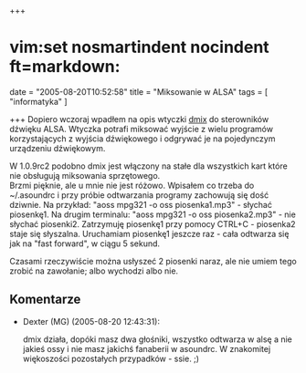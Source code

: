 +++
# vim:set nosmartindent nocindent ft=markdown:
date = "2005-08-20T10:52:58"
title = "Miksowanie w ALSA"
tags = [ "informatyka" ]

+++
Dopiero wczoraj wpadłem na opis wtyczki
[dmix](http://alsa.opensrc.org/index.php?page=DmixPlugin) do sterowników
dźwięku ALSA. Wtyczka potrafi miksować wyjście z wielu programów
korzystających z wyjścia dźwiękowego i odgrywać je na pojedynczym urządzeniu
dźwiękowym.

<!--more-->

W 1.0.9rc2 podobno dmix jest włączony na stałe dla wszystkich kart
które nie obsługują miksowania sprzętowego.  
Brzmi pięknie, ale u mnie nie jest różowo. Wpisałem co trzeba do ~/.asoundrc i
przy próbie odtwarzania programy zachowują się dość dziwnie. Na przykład:
"aoss mpg321 -o oss piosenka1.mp3" - słychać piosenkę1. Na drugim terminalu:
"aoss mpg321 -o oss piosenka2.mp3" \- nie słychać piosenki2. Zatrzymuję
piosenkę1 przy pomocy CTRL+C - piosenka2 staje się słyszalna. Uruchamiam
piosenkę1 jeszcze raz - cała odtwarza się jak na "fast forward", w ciągu 5
sekund.  

Czasami rzeczywiście można usłyszeć 2 piosenki naraz, ale nie umiem tego
zrobić na zawołanie; albo wychodzi albo nie.

## Komentarze

* Dexter (MG) (2005-08-20 12:43:31): <p>dmix działa, dopóki masz dwa głośniki,
  wszystko odtwarza w alsę a nie jakieś ossy i nie masz jakichś fanaberii w
  asoundrc. W znakomitej więkoszości pozostałych przypadków - ssie. ;)</p>

